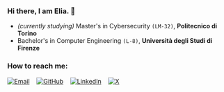 <!--### Hi there 👋 -->
### Hi there, I am Elia. 👋

- *(currently studying)* Master's in Cybersecurity `(LM-32)`, **Politecnico di Torino**
- Bachelor's in Computer Engineering `(L-8)`, **Università degli Studi di Firenze**

### How to reach me:

[![Email](https://img.shields.io/badge/Email-Send-blue?logo=gmail)](mailto:elia.innocenti@studenti.polito.it) &nbsp;&nbsp;
[![GitHub](https://img.shields.io/badge/GitHub-Profile-informational?logo=github)](https://github.com/eliainnocenti) &nbsp;&nbsp;
[![LinkedIn](https://img.shields.io/badge/LinkedIn-Profile-blue?logo=linkedin)](https://www.linkedin.com/in/eliainnocenti) &nbsp;&nbsp;
[![X](https://img.shields.io/badge/X-Profile-blue?logo=x-twitter)](https://x.com/eliainnocenti)


<!--
**eliainnocenti/eliainnocenti** is a ✨ _special_ ✨ repository because its `README.md` (this file) appears on your GitHub profile.

Here are some ideas to get you started:

- 🔭 I’m currently working on ...
- 🌱 I’m currently learning ...
- 👯 I’m looking to collaborate on ...
- 🤔 I’m looking for help with ...
- 💬 Ask me about ...
- 📫 How to reach me: ...
- 😄 Pronouns: ...
- ⚡ Fun fact: ...
-->
